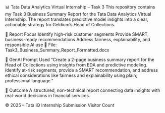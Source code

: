 📊 Tata Data Analytics Virtual Internship – Task 3
This repository contains my Task 3 Business Summary Report for the Tata Data Analytics Virtual Internship.
The report translates predictive model insights into a clear, actionable strategy for Geldium’s Head of Collections.

📝 Report Focus
Identify high-risk customer segments
Provide SMART, business-ready recommendations
Address fairness, explainability, and responsible AI use
📎 File: Task3_Business_Summary_Report_Formatted.docx

🤖 GenAI Prompt Used
“Create a 2-page business summary report for the Head of Collections using insights from EDA and predictive modeling. Identify at-risk segments, provide a SMART recommendation, and address ethical considerations like fairness and explainability using plain, professional language.”

🎯 Outcome
A structured, non-technical report connecting data insights with real-world decisions in financial services.

© 2025 – Tata iQ Internship Submission Visitor Count

